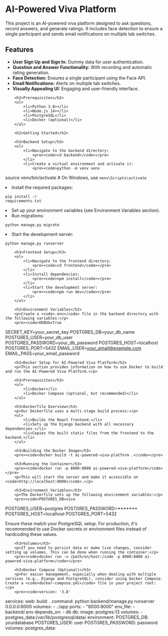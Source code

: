 
<body>
    <div class="container">
        <h1>AI-Powered Viva Platform</h1>
        <p>This project is an AI-powered viva platform designed to ask questions, record answers, and generate ratings. It includes face detection to ensure a single participant and sends email notifications on multiple tab switches.</p>
<h2>Features</h2>
        <ul>
            <li><strong>User Sign Up and Sign In:</strong> Dummy data for user authentication.</li>
            <li><strong>Question and Answer Functionality:</strong> With recording and automatic rating generation.</li>
            <li><strong>Face Detection:</strong> Ensures a single participant using the Face API.</li>
            <li><strong>Email Notifications:</strong> Alerts on multiple tab switches.</li>
            <li><strong>Visually Appealing UI:</strong> Engaging and user-friendly interface.</li>
        </ul>

        <h2>Prerequisites</h2>
        <ul>
            <li>Python 3.8+</li>
            <li>Node.js 14+</li>
            <li>PostgreSQL</li>
            <li>Docker (optional)</li>
        </ul>

        <h2>Getting Started</h2>

        <h3>Backend Setup</h3>
        <ol>
            <li>Navigate to the backend directory:
                <pre><code>cd backend</code></pre>
            </li>
            <li>Create a virtual environment and activate it:
                <pre><code>python -m venv venv
source venv/bin/activate  # On Windows, use `venv\Scripts\activate`</code></pre>
            </li>
            <li>Install the required packages:
                <pre><code>pip install -r requirements.txt</code></pre>
            </li>
            <li>Set up your environment variables (see Environment Variables section).</li>
            <li>Run migrations:
                <pre><code>python manage.py migrate</code></pre>
            </li>
            <li>Start the development server:
                <pre><code>python manage.py runserver</code></pre>
            </li>
        </ol>

        <h3>Frontend Setup</h3>
        <ol>
            <li>Navigate to the frontend directory:
                <pre><code>cd frontend</code></pre>
            </li>
            <li>Install dependencies:
                <pre><code>npm install</code></pre>
            </li>
            <li>Start the development server:
                <pre><code>npm run dev</code></pre>
            </li>
        </ol>

        <h2>Environment Variables</h2>
        <p>Create a <code>.env</code> file in the backend directory with the following variables:</p>
        <pre><code>DEBUG=True
SECRET_KEY=your_secret_key
POSTGRES_DB=your_db_name
POSTGRES_USER=your_db_user
POSTGRES_PASSWORD=your_db_password
POSTGRES_HOST=localhost
POSTGRES_PORT=5432
EMAIL_USER=your_email@example.com
EMAIL_PASS=your_email_password</code></pre>

        <h2>Docker Setup for AI-Powered Viva Platform</h2>
        <p>This section provides information on how to use Docker to build and run the AI-Powered Viva Platform.</p>

        <h3>Prerequisites</h3>
        <ul>
            <li>Docker</li>
            <li>Docker Compose (optional, but recommended)</li>
        </ul>

        <h3>Dockerfile Overview</h3>
        <p>Our Dockerfile uses a multi-stage build process:</p>
        <ul>
            <li>Builds the React frontend.</li>
            <li>Sets up the Django backend with all necessary dependencies.</li>
            <li>Copies the built static files from the frontend to the backend.</li>
        </ul>

        <h3>Building the Docker Image</h3>
        <pre><code>docker build -t ai-powered-viva-platform .</code></pre>

        <h3>Running the Container</h3>
        <pre><code>docker run -p 8000:8000 ai-powered-viva-platform</code></pre>
        <p>This will start the server and make it accessible on <code>http://localhost:8000</code>.</p>

        <h3>Environment Variables</h3>
        <p>The Dockerfile sets up the following environment variables:</p>
        <pre><code>POSTGRES_DB=viva
POSTGRES_USER=postgres
POSTGRES_PASSWORD=*******
POSTGRES_HOST=localhost
POSTGRES_PORT=5432</code></pre>
        <p>Ensure these match your PostgreSQL setup. For production, it's recommended to use Docker secrets or environment files instead of hardcoding these values.</p>

        <h3>Volumes</h3>
        <p>If you need to persist data or make live changes, consider setting up volumes. This can be done when running the container:</p>
        <pre><code>docker run -v /path/on/host:/code -p 8000:8000 ai-powered-viva-platform</code></pre>

        <h3>Docker Compose (Optional)</h3>
        <p>For easier management, especially when dealing with multiple services (e.g., Django and PostgreSQL), consider using Docker Compose. Create a <code>docker-compose.yml</code> file in your project root:</p>
        <pre><code>version: '3.8'
services:
  web:
    build: .
    command: python backend/manage.py runserver 0.0.0.0:8000
    volumes:
      - .:/app
    ports:
      - "8000:8000"
    env_file:
      - backend/.env
    depends_on:
      - db
  db:
    image: postgres:13
    volumes:
      - postgres_data:/var/lib/postgresql/data/
    environment:
      POSTGRES_DB: yourdatabase
      POSTGRES_USER: user
      POSTGRES_PASSWORD: password
volumes:
  postgres_data:</code></pre>
    </div>
</body>
</html>
